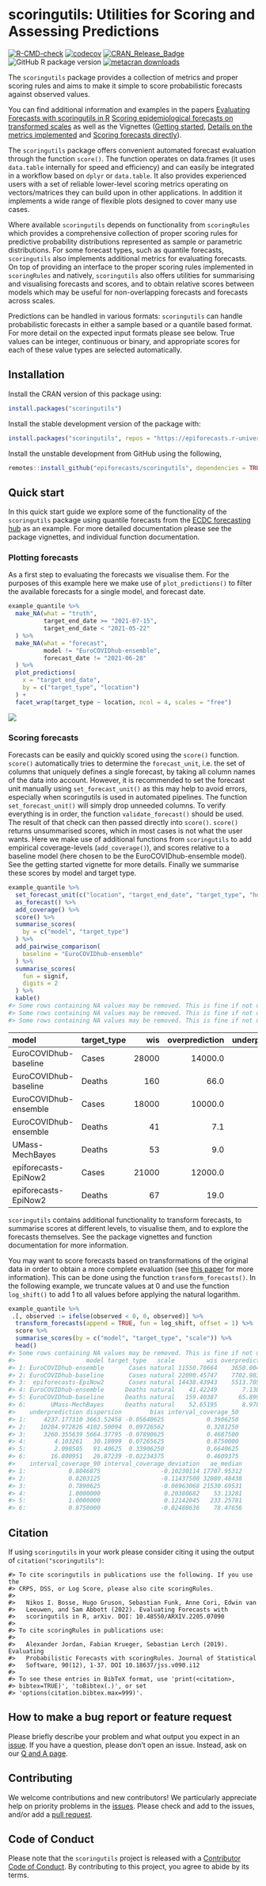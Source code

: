 scoringutils: Utilities for Scoring and Assessing Predictions
================

<!-- badges: start -->

[![R-CMD-check](https://github.com/epiforecasts/scoringutils/actions/workflows/R-CMD-check.yaml/badge.svg)](https://github.com/epiforecasts/scoringutils/actions/workflows/R-CMD-check.yaml)
[![codecov](https://codecov.io/github/epiforecasts/scoringutils/branch/main/graph/badge.svg)](https://app.codecov.io/gh/epiforecasts/scoringutils)
[![CRAN_Release_Badge](https://www.r-pkg.org/badges/version-ago/scoringutils)](https://CRAN.R-project.org/package=scoringutils)
![GitHub R package
version](https://img.shields.io/github/r-package/v/epiforecasts/scoringutils)
[![metacran
downloads](http://cranlogs.r-pkg.org/badges/grand-total/scoringutils)](https://cran.r-project.org/package=scoringutils)
<!-- badges: end -->

The `scoringutils` package provides a collection of metrics and proper
scoring rules and aims to make it simple to score probabilistic
forecasts against observed values.

You can find additional information and examples in the papers
[Evaluating Forecasts with scoringutils in
R](https://arxiv.org/abs/2205.07090) [Scoring epidemiological forecasts
on transformed
scales](https://journals.plos.org/ploscompbiol/article?id=10.1371/journal.pcbi.1011393)
as well as the Vignettes ([Getting
started](https://epiforecasts.io/scoringutils/articles/scoringutils.html),
[Details on the metrics
implemented](https://epiforecasts.io/scoringutils/articles/metric-details.html)
and [Scoring forecasts
directly](https://epiforecasts.io/scoringutils/articles/scoring-forecasts-directly.html)).

The `scoringutils` package offers convenient automated forecast
evaluation through the function `score()`. The function operates on
data.frames (it uses `data.table` internally for speed and efficiency)
and can easily be integrated in a workflow based on `dplyr` or
`data.table`. It also provides experienced users with a set of reliable
lower-level scoring metrics operating on vectors/matrices they can build
upon in other applications. In addition it implements a wide range of
flexible plots designed to cover many use cases.

Where available `scoringutils` depends on functionality from
`scoringRules` which provides a comprehensive collection of proper
scoring rules for predictive probability distributions represented as
sample or parametric distributions. For some forecast types, such as
quantile forecasts, `scoringutils` also implements additional metrics
for evaluating forecasts. On top of providing an interface to the proper
scoring rules implemented in `scoringRules` and natively, `scoringutils`
also offers utilities for summarising and visualising forecasts and
scores, and to obtain relative scores between models which may be useful
for non-overlapping forecasts and forecasts across scales.

Predictions can be handled in various formats: `scoringutils` can handle
probabilistic forecasts in either a sample based or a quantile based
format. For more detail on the expected input formats please see below.
True values can be integer, continuous or binary, and appropriate scores
for each of these value types are selected automatically.

## Installation

Install the CRAN version of this package using:

``` r
install.packages("scoringutils")
```

Install the stable development version of the package with:

``` r
install.packages("scoringutils", repos = "https://epiforecasts.r-universe.dev")
```

Install the unstable development from GitHub using the following,

``` r
remotes::install_github("epiforecasts/scoringutils", dependencies = TRUE)
```

## Quick start

In this quick start guide we explore some of the functionality of the
`scoringutils` package using quantile forecasts from the [ECDC
forecasting hub](https://covid19forecasthub.eu/) as an example. For more
detailed documentation please see the package vignettes, and individual
function documentation.

### Plotting forecasts

As a first step to evaluating the forecasts we visualise them. For the
purposes of this example here we make use of `plot_predictions()` to
filter the available forecasts for a single model, and forecast date.

``` r
example_quantile %>%
  make_NA(what = "truth", 
          target_end_date >= "2021-07-15", 
          target_end_date < "2021-05-22"
  ) %>%
  make_NA(what = "forecast",
          model != "EuroCOVIDhub-ensemble", 
          forecast_date != "2021-06-28"
  ) %>%
  plot_predictions(
    x = "target_end_date",
    by = c("target_type", "location")
  ) +
  facet_wrap(target_type ~ location, ncol = 4, scales = "free") 
```

![](man/figures/unnamed-chunk-4-1.png)<!-- -->

### Scoring forecasts

Forecasts can be easily and quickly scored using the `score()` function.
`score()` automatically tries to determine the `forecast_unit`, i.e. the
set of columns that uniquely defines a single forecast, by taking all
column names of the data into account. However, it is recommended to set
the forecast unit manually using `set_forecast_unit()` as this may help
to avoid errors, especially when scoringutils is used in automated
pipelines. The function `set_forecast_unit()` will simply drop unneeded
columns. To verify everything is in order, the function
`validate_forecast()` should be used. The result of that check can then
passed directly into `score()`. `score()` returns unsummarised scores,
which in most cases is not what the user wants. Here we make use of
additional functions from `scoringutils` to add empirical
coverage-levels (`add_coverage()`), and scores relative to a baseline
model (here chosen to be the EuroCOVIDhub-ensemble model). See the
getting started vignette for more details. Finally we summarise these
scores by model and target type.

``` r
example_quantile %>%
  set_forecast_unit(c("location", "target_end_date", "target_type", "horizon", "model")) %>%
  as_forecast() %>%
  add_coverage() %>%
  score() %>%
  summarise_scores(
    by = c("model", "target_type")
  ) %>%
  add_pairwise_comparison(
    baseline = "EuroCOVIDhub-ensemble"
  ) %>%
  summarise_scores(
    fun = signif, 
    digits = 2
  ) %>%
  kable()
#> Some rows containing NA values may be removed. This is fine if not unexpected.
#> Some rows containing NA values may be removed. This is fine if not unexpected.
#> Some rows containing NA values may be removed. This is fine if not unexpected.
```

| model                 | target_type |   wis | overprediction | underprediction | dispersion |    bias | interval_coverage_50 | interval_coverage_90 | interval_coverage_deviation | ae_median | relative_skill | scaled_rel_skill |
|:----------------------|:------------|------:|---------------:|----------------:|-----------:|--------:|---------------------:|---------------------:|----------------------------:|----------:|---------------:|-----------------:|
| EuroCOVIDhub-baseline | Cases       | 28000 |        14000.0 |         10000.0 |       4100 |  0.0980 |                 0.33 |                 0.82 |                      -0.120 |     38000 |           1.30 |              1.6 |
| EuroCOVIDhub-baseline | Deaths      |   160 |           66.0 |             2.1 |         91 |  0.3400 |                 0.66 |                 1.00 |                       0.120 |       230 |           2.30 |              3.8 |
| EuroCOVIDhub-ensemble | Cases       | 18000 |        10000.0 |          4200.0 |       3700 | -0.0560 |                 0.39 |                 0.80 |                      -0.100 |     24000 |           0.82 |              1.0 |
| EuroCOVIDhub-ensemble | Deaths      |    41 |            7.1 |             4.1 |         30 |  0.0730 |                 0.88 |                 1.00 |                       0.200 |        53 |           0.60 |              1.0 |
| UMass-MechBayes       | Deaths      |    53 |            9.0 |            17.0 |         27 | -0.0220 |                 0.46 |                 0.88 |                      -0.025 |        78 |           0.75 |              1.3 |
| epiforecasts-EpiNow2  | Cases       | 21000 |        12000.0 |          3300.0 |       5700 | -0.0790 |                 0.47 |                 0.79 |                      -0.070 |     28000 |           0.95 |              1.2 |
| epiforecasts-EpiNow2  | Deaths      |    67 |           19.0 |            16.0 |         32 | -0.0051 |                 0.42 |                 0.91 |                      -0.045 |       100 |           0.98 |              1.6 |

`scoringutils` contains additional functionality to transform forecasts,
to summarise scores at different levels, to visualise them, and to
explore the forecasts themselves. See the package vignettes and function
documentation for more information.

You may want to score forecasts based on transformations of the original
data in order to obtain a more complete evaluation (see [this
paper](https://www.medrxiv.org/content/10.1101/2023.01.23.23284722v1)
for more information). This can be done using the function
`transform_forecasts()`. In the following example, we truncate values at
0 and use the function `log_shift()` to add 1 to all values before
applying the natural logarithm.

``` r
example_quantile %>%
 .[, observed := ifelse(observed < 0, 0, observed)] %>%
  transform_forecasts(append = TRUE, fun = log_shift, offset = 1) %>%
  score %>%
  summarise_scores(by = c("model", "target_type", "scale")) %>%
  head()
#> Some rows containing NA values may be removed. This is fine if not unexpected.
#>                    model target_type   scale         wis overprediction
#> 1: EuroCOVIDhub-ensemble       Cases natural 11550.70664    3650.004755
#> 2: EuroCOVIDhub-baseline       Cases natural 22090.45747    7702.983696
#> 3:  epiforecasts-EpiNow2       Cases natural 14438.43943    5513.705842
#> 4: EuroCOVIDhub-ensemble      Deaths natural    41.42249       7.138247
#> 5: EuroCOVIDhub-baseline      Deaths natural   159.40387      65.899117
#> 6:       UMass-MechBayes      Deaths natural    52.65195       8.978601
#>    underprediction dispersion        bias interval_coverage_50
#> 1:     4237.177310 3663.52458 -0.05640625            0.3906250
#> 2:    10284.972826 4102.50094  0.09726562            0.3281250
#> 3:     3260.355639 5664.37795 -0.07890625            0.4687500
#> 4:        4.103261   30.18099  0.07265625            0.8750000
#> 5:        2.098505   91.40625  0.33906250            0.6640625
#> 6:       16.800951   26.87239 -0.02234375            0.4609375
#>    interval_coverage_90 interval_coverage_deviation   ae_median
#> 1:            0.8046875                 -0.10230114 17707.95312
#> 2:            0.8203125                 -0.11437500 32080.48438
#> 3:            0.7890625                 -0.06963068 21530.69531
#> 4:            1.0000000                  0.20380682    53.13281
#> 5:            1.0000000                  0.12142045   233.25781
#> 6:            0.8750000                 -0.02488636    78.47656
```

## Citation

If using `scoringutils` in your work please consider citing it using the
output of `citation("scoringutils")`:

    #> To cite scoringutils in publications use the following. If you use the
    #> CRPS, DSS, or Log Score, please also cite scoringRules.
    #> 
    #>   Nikos I. Bosse, Hugo Gruson, Sebastian Funk, Anne Cori, Edwin van
    #>   Leeuwen, and Sam Abbott (2022). Evaluating Forecasts with
    #>   scoringutils in R, arXiv. DOI: 10.48550/ARXIV.2205.07090
    #> 
    #> To cite scoringRules in publications use:
    #> 
    #>   Alexander Jordan, Fabian Krueger, Sebastian Lerch (2019). Evaluating
    #>   Probabilistic Forecasts with scoringRules. Journal of Statistical
    #>   Software, 90(12), 1-37. DOI 10.18637/jss.v090.i12
    #> 
    #> To see these entries in BibTeX format, use 'print(<citation>,
    #> bibtex=TRUE)', 'toBibtex(.)', or set
    #> 'options(citation.bibtex.max=999)'.

## How to make a bug report or feature request

Please briefly describe your problem and what output you expect in an
[issue](https://github.com/epiforecasts/scoringutils/issues). If you
have a question, please don’t open an issue. Instead, ask on our [Q and
A
page](https://github.com/epiforecasts/scoringutils/discussions/categories/q-a).

## Contributing

We welcome contributions and new contributors! We particularly
appreciate help on priority problems in the
[issues](https://github.com/epiforecasts/scoringutils/issues). Please
check and add to the issues, and/or add a [pull
request](https://github.com/epiforecasts/scoringutils/pulls).

## Code of Conduct

Please note that the `scoringutils` project is released with a
[Contributor Code of
Conduct](https://epiforecasts.io/scoringutils/CODE_OF_CONDUCT.html). By
contributing to this project, you agree to abide by its terms.
